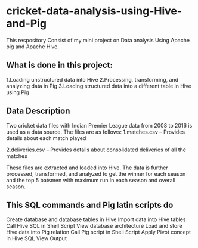 # cricket-data-analysis-using-Hive-and-Pig
This respository Consist of my mini project on Data analysis Using Apache pig and Apache Hive.


What is done in this project:
----------------------------

1.Loading unstructured data into Hive
2.Processing, transforming, and analyzing data in Pig
3.Loading structured data into a different table in Hive using Pig


Data Description
----------------


Two cricket data files with Indian Premier League data from 2008 to 2016 is used as a data source. 
The files are as follows:
1.matches.csv – Provides details about each match played

2.deliveries.csv – Provides details about consolidated deliveries of all the matches

These files are extracted and loaded into Hive. The data is further processed, transformed, and analyzed to get the winner for each season and the top 5 batsmen with maximum run in each season and overall season.

This SQL commands and Pig latin scripts do
------------------------------------------

Create database and database tables in Hive
Import data into Hive tables
Call Hive SQL in Shell Script
View database architecture
Load and store Hive data into Pig relation
Call Pig script in Shell Script
Apply Pivot concept in Hive SQL
View Output
